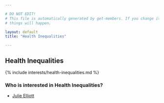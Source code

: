```yaml
---

# DO NOT EDIT!
# This file is automatically generated by get-members. If you change it, bad
# things will happen.

layout: default
title: "Health Inequalities"

---
```


## Health Inequalities

{% include interests/health-inequalities.md %}

### Who is interested in Health Inequalities?


* [Julie Elliott](/members/julie-elliott.html)
